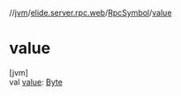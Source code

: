 //[jvm](../../../index.md)/[elide.server.rpc.web](../index.md)/[RpcSymbol](index.md)/[value](value.md)

# value

[jvm]\
val [value](value.md): [Byte](https://kotlinlang.org/api/latest/jvm/stdlib/kotlin/-byte/index.html)
